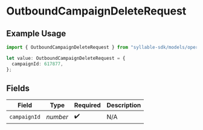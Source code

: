 # OutboundCampaignDeleteRequest

## Example Usage

```typescript
import { OutboundCampaignDeleteRequest } from "syllable-sdk/models/operations";

let value: OutboundCampaignDeleteRequest = {
  campaignId: 617877,
};
```

## Fields

| Field              | Type               | Required           | Description        |
| ------------------ | ------------------ | ------------------ | ------------------ |
| `campaignId`       | *number*           | :heavy_check_mark: | N/A                |
